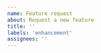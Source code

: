 ```yaml
---
name: Feature request
about: Request a new feature
title: ''
labels: 'enhancement'
assignees: ''
---
```

